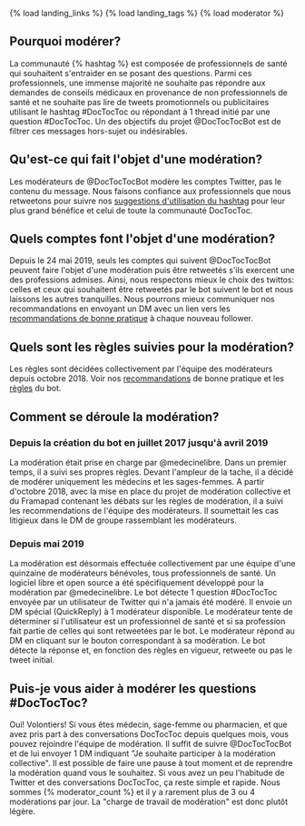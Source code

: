 {% load landing_links %}
{% load landing_tags %}
{% load moderator %}

## Pourquoi modérer?
La communauté {% hashtag %} est composée de professionnels de santé qui souhaitent s'entraider en se posant des questions. Parmi ces professionnels, une immense majorité ne souhaite pas répondre aux demandes de conseils médicaux en provenance de non professionnels de santé et ne souhaite pas lire de tweets promotionnels ou publicitaires utilisant le hashtag #DocTocToc ou répondant à 1 thread initié par une question #DocTocToc.
Un des objectifs du projet @DocTocTocBot est de filtrer ces messages hors-sujet ou indésirables.

## Qu'est-ce qui fait l'objet d'une modération?
Les modérateurs de @DocTocTocBot modère les comptes Twitter, pas le contenu du message. Nous faisons confiance aux professionnels que nous retweetons pour suivre nos [suggestions d'utilisation du hashtag][guidelines] pour leur plus grand bénéfice et celui de toute la communauté DocTocToc.

## Quels comptes font l'objet d'une modération?
Depuis le 24 mai 2019, seuls les comptes qui suivent @DocTocTocBot peuvent faire l'objet d'une modération puis être retweetés s'ils exercent une des professions admises. Ainsi, nous respectons mieux le choix des twittos: celles et ceux qui souhaitent être retweetés par le bot suivent le bot et nous laissons les autres tranquilles. Nous pourrons mieux communiquer nos recommandations en envoyant un DM avec un lien vers les [recommandations de bonne pratique][guidelines] à chaque nouveau follower.

## Quels sont les règles suivies pour la modération?
Les règles sont décidées collectivement par l'équipe des modérateurs depuis octobre 2018. Voir nos [recommandations][guidelines] de bonne pratique et les [règles][rules] du bot.

## Comment se déroule la modération?

### Depuis la création du bot en juillet 2017 jusqu'à avril 2019
La modération était prise en charge par @medecinelibre. Dans un premier temps, il a suivi ses propres règles. Devant l'ampleur de la tache, il a décidé de modérer uniquement les médecins et les sages-femmes.
A partir d'octobre 2018, avec la mise en place du projet de modération collective et du Framapad contenant les débats sur les règles de modération, il a suivi les recommendations de l'équipe des modérateurs. Il soumettait les cas litigieux dans le DM de groupe rassemblant les modérateurs.

### Depuis mai 2019
La modération est désormais effectuée collectivement par une équipe d'une quinzaine de modérateurs bénévoles, tous professionnels de santé.
Un logiciel libre et open source a été spécifiquement développé pour la modération par @medecinelibre. Le bot détecte 1 question #DocTocToc envoyée par un utilisateur de Twitter qui n'a jamais été modéré. Il envoie un DM spécial (QuickReply) à 1 modérateur disponible. Le modérateur tente de déterminer si l'utilisateur est un professionnel de santé et si sa profession fait partie de celles qui sont retweetées par le bot. Le modérateur répond au DM en cliquant sur le bouton correspondant à sa modération. Le bot détecte la réponse et, en fonction des règles en vigueur, retweete ou pas le tweet initial.

## Puis-je vous aider à modérer les questions #DocTocToc?
Oui! Volontiers! Si vous êtes médecin, sage-femme ou pharmacien, et que avez pris part à des conversations DocTocToc depuis quelques mois, vous pouvez rejoindre l'équipe de modération. Il suffit de suivre @DocTocTocBot et de lui envoyer 1 DM indiquant "Je souhaite participer à la modération collective". Il est possible de faire une pause à tout moment et de reprendre la modération quand vous le souhaitez. Si vous avez un peu l'habitude de Twitter et des conversations DocTocToc, ça reste simple et rapide. Nous sommes {% moderator_count %} et il y a rarement plus de 3 ou 4 modérations par jour. La "charge de travail de modération" est donc plutôt légère.


[guidelines]: /guidelines/ "Recommandations de bonnes pratiques"
[rules]: /rules/ "Règles du bot"